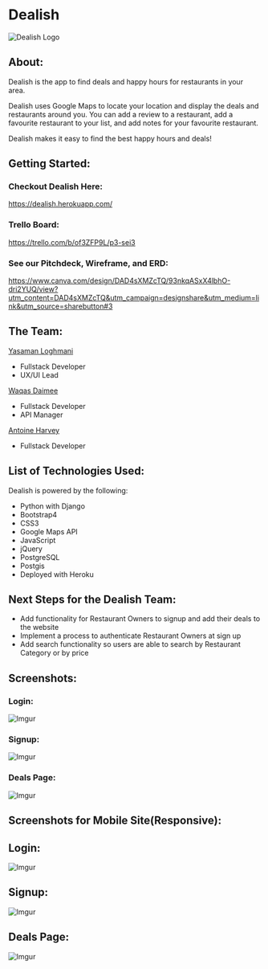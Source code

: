 # Dealish

![Dealish Logo](https://i.imgur.com/wdZzZ7b.png)

## About:
Dealish is the app to find deals and happy hours for restaurants in your area. 

Dealish uses Google Maps to locate your location and display the deals and restaurants around you. You can add a review to a restaurant, add a favourite restaurant to your list, and add notes for your favourite restaurant. 

Dealish makes it easy to find the best happy hours and deals!

## Getting Started:
### Checkout Dealish Here:
https://dealish.herokuapp.com/

### Trello Board:
https://trello.com/b/of3ZFP9L/p3-sei3

### See our Pitchdeck, Wireframe, and ERD:
https://www.canva.com/design/DAD4sXMZcTQ/93nkqASxX4lbhO-dri2YUQ/view?utm_content=DAD4sXMZcTQ&utm_campaign=designshare&utm_medium=link&utm_source=sharebutton#3


## The Team:
[Yasaman Loghmani](https://github.com/yasamanloghmani)
* Fullstack Developer
* UX/UI Lead

[Waqas Daimee](https://github.com/wdaimee)
* Fullstack Developer
* API Manager

[Antoine Harvey](https://github.com/sols-dv)
* Fullstack Developer

## List of Technologies Used:
Dealish is powered by the following:
- Python with Django
- Bootstrap4
- CSS3
- Google Maps API
- JavaScript
- jQuery
- PostgreSQL
- Postgis
- Deployed with Heroku

## Next Steps for the Dealish Team:
- Add functionality for Restaurant Owners to signup and add their deals to the website
- Implement a process to authenticate Restaurant Owners at sign up
- Add search functionality so users are able to search by Restaurant Category or by price

## Screenshots:

### Login:
![Imgur](https://i.imgur.com/Xf8vGFR.png)

### Signup:
![Imgur](https://i.imgur.com/McBJNQd.png)

### Deals Page:
![Imgur](https://i.imgur.com/vJEp2OW.png)

## Screenshots for Mobile Site(Responsive):

## Login:
![Imgur](https://i.imgur.com/mVzLH7h.png)

## Signup:
![Imgur](https://i.imgur.com/fAYJaox.png)

## Deals Page:
![Imgur](https://i.imgur.com/wIm5bGo.png)